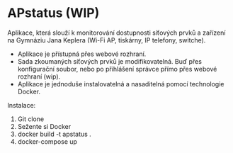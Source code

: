 # APstatus (WIP)
Aplikace, která slouží k monitorování dostupnosti síťových prvků a zařízení
na Gymnáziu Jana Keplera (Wi-Fi AP, tiskárny, IP telefony, switche).
- Aplikace je přístupná přes webové rozhraní.
- Sada zkoumaných síťových prvků je modifikovatelná. Buď přes konfigurační
soubor, nebo po přihlášení správce přímo přes webové rozhraní (wip).
- Aplikace je jednoduše instalovatelná a nasaditelná pomocí technologie
Docker.

Instalace:
1. Git clone
2. Sežente si Docker
3. docker build -t apstatus .
4. docker-compose up
